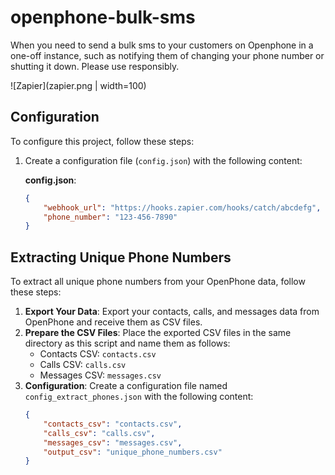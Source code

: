 # openphone-bulk-sms
When you need to send a bulk sms to your customers on Openphone in a one-off instance, such as notifying them of changing your phone number or shutting it down. Please use responsibly. 

![Zapier](zapier.png | width=100)

## Configuration

To configure this project, follow these steps:

1. Create a configuration file (`config.json`) with the following content:

   **config.json**:
   ```json
   {
       "webhook_url": "https://hooks.zapier.com/hooks/catch/abcdefg",
       "phone_number": "123-456-7890"
   }

## Extracting Unique Phone Numbers

To extract all unique phone numbers from your OpenPhone data, follow these steps:

1. **Export Your Data**: Export your contacts, calls, and messages data from OpenPhone and receive them as CSV files.
2. **Prepare the CSV Files**: Place the exported CSV files in the same directory as this script and name them as follows:
   - Contacts CSV: `contacts.csv`
   - Calls CSV: `calls.csv`
   - Messages CSV: `messages.csv`
3. **Configuration**: Create a configuration file named `config_extract_phones.json` with the following content:
   ```json
   {
       "contacts_csv": "contacts.csv",
       "calls_csv": "calls.csv",
       "messages_csv": "messages.csv",
       "output_csv": "unique_phone_numbers.csv"
   }
